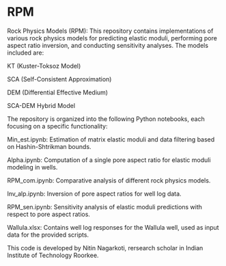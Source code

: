 # RPM

Rock Physics Models (RPM):
This repository contains implementations of various rock physics models for predicting elastic moduli, performing pore aspect ratio inversion, and conducting sensitivity analyses. The models included are:

KT (Kuster-Toksoz Model)

SCA (Self-Consistent Approximation)

DEM (Differential Effective Medium)

SCA-DEM Hybrid Model

The repository is organized into the following Python notebooks, each focusing on a specific functionality:

Min_est.ipynb:
Estimation of matrix elastic moduli and data filtering based on Hashin-Shtrikman bounds.

Alpha.ipynb:
Computation of a single pore aspect ratio for elastic moduli modeling in wells.

RPM_com.ipynb:
Comparative analysis of different rock physics models.

Inv_alp.ipynb:
Inversion of pore aspect ratios for well log data.

RPM_sen.ipynb:
Sensitivity analysis of elastic moduli predictions with respect to pore aspect ratios.

Wallula.xlsx:
Contains well log responses for the Wallula well, used as input data for the provided scripts.

This code is developed by Nitin Nagarkoti, rersearch scholar in Indian Institute of Technology Roorkee.
